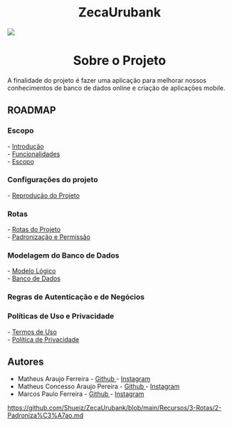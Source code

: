 <h1 align="center"> ZecaUrubank </h1>
<img src= "https://user-images.githubusercontent.com/38849091/195895427-9dd12d1a-99ef-4235-a438-8621d0f869c7.png" \>
<h1 align="center"> Sobre o Projeto </h1>
A finalidade do projeto é fazer uma aplicação para melhorar nossos conhecimentos de banco de dados online e criação de aplicações mobile.
<h2 align="start"> ROADMAP </h2>
<h3 align="start"> Escopo </h3>
-   <a href="https://github.com/Shueiz/ZecaUrubank/blob/main/Recursos/1-Escopo/1.Introducao.md"> Introdução </a> <br>
-   <a href="https://github.com/Shueiz/ZecaUrubank/blob/main/Recursos/1-Escopo/2.Funcionalidades.md"> Funcionalidades </a> <br>
-   <a href="https://github.com/Shueiz/ZecaUrubank/blob/main/Recursos/1-Escopo/3-Escopo.md"> Escopo </a>
<h3 align="start"> Configurações do projeto </h3>
-   <a href="https://github.com/Shueiz/ZecaUrubank/blob/main/Recursos/2-Configura%C3%A7%C3%B5es%20do%20Projeto/1.O%20que%20fazer.md"> Reprodução do Projeto </a>
<h3 align="start"> Rotas </h3>
-   <a href="https://github.com/Shueiz/ZecaUrubank/blob/main/Recursos/3-Rotas/1.Principais%20Rotas.md"> Rotas do Projeto </a> <br>
-   <a href="https://github.com/Shueiz/ZecaUrubank/blob/main/Recursos/3-Rotas/2-Padroniza%C3%A7ao.md"> Padronização e Permissão </a>
<h3 align="start"> Modelagem do Banco de Dados </h3>
-   <a href="https://github.com/Shueiz/ZecaUrubank/blob/main/Recursos/4-Modelagem/1.ModeloLogico.md"> Modelo Lógico </a> <br>
-   <a href="https://github.com/Shueiz/ZecaUrubank/blob/main/Recursos/4-Modelagem/2.BancoDados.md"> Banco de Dados </a>
<h3 align="start"> Regras de Autenticação e de Negócios </h3>

<h3 align="start"> Políticas de Uso e Privacidade </h3>
-   <a href="https://github.com/Shueiz/ZecaUrubank/blob/main/Recursos/5.Pol%C3%ADtica%20de%20Uso/1-TermoDeUso.md"> Termos de Uso </a> <br>
-   <a href="https://github.com/Shueiz/ZecaUrubank/blob/main/Recursos/5.Pol%C3%ADtica%20de%20Uso/2-PoliticaDePrivacidade.md"> Política de Privacidade </a> 

<h2 align="start"> Autores </h2>


- Matheus Araujo Ferreira - <a href="https://github.com/matheusodete"> Github </a> - <a href="https://www.instagram.com/matheus.arafer/"> Instagram </a> <br>
- Matheus Concesso Araujo Pereira - <a href="https://github.com/Shueiz"> Github </a> - <a href="https://www.instagram.com/mconcess0/"> Instagram </a> <br>
- Marcos Paulo Ferreira - <a href="https://github.com/eobragasem"> Github </a> - <a href="https://www.instagram.com/marcospaulo_fmn/"> Instagram </a> 


https://github.com/Shueiz/ZecaUrubank/blob/main/Recursos/3-Rotas/2-Padroniza%C3%A7ao.md
